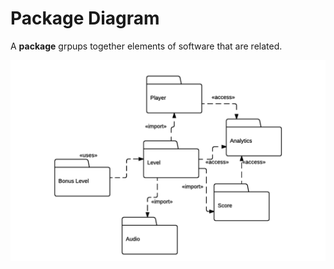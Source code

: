 # Package Diagram

A **package** grpups together elements of software that are related.

![package diagram](./materials/imgs/package-diagram.png)